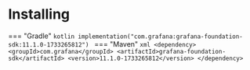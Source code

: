# Installing

=== "Gradle"
    ```kotlin
    implementation("com.grafana:grafana-foundation-sdk:11.1.0-1733265812")
    ```
=== "Maven"
    ```xml
    <dependency>
        <groupId>com.grafana</groupId>
        <artifactId>grafana-foundation-sdk</artifactId>
        <version>11.1.0-1733265812</version>
    </dependency>
    ```
